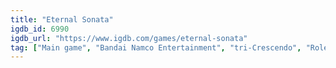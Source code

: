 ```yaml
---
title: "Eternal Sonata"
igdb_id: 6990
igdb_url: "https://www.igdb.com/games/eternal-sonata"
tag: ["Main game", "Bandai Namco Entertainment", "tri-Crescendo", "Role-playing (RPG)", "Single player", "Co-operative", "Split screen", "Open world"]
---
```

